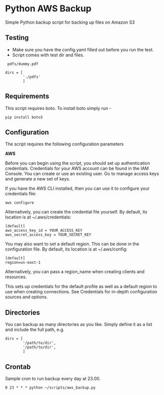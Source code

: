 Python AWS Backup
================

Simple Python backup script for backing up files on Amazon S3

Testing
------------
* Make sure you have the config.yaml filled out before you run the test.
* Script comes with test dir and files.


```
 pdfs/dummy.pdf
```
```
dirs = [
        './pdfs'
        ]
```        
Requirements
------------

This script requires boto. To install boto simply run -

```
pip install boto3
```

Configuration
-------------

The script requires the following configuration parameters

**AWS**

Before you can begin using the script, you should set up authentication credentials. Credentials for your AWS account can be found in the IAM Console. You can create or use an existing user. Go to manage access keys and generate a new set of keys.

If you have the AWS CLI installed, then you can use it to configure your credentials file:
```
aws configure
```
Alternatively, you can create the credential file yourself. By default, its location is at ~/.aws/credentials:
```
[default]
aws_access_key_id = YOUR_ACCESS_KEY
aws_secret_access_key = YOUR_SECRET_KEY
```
You may also want to set a default region. This can be done in the configuration file. By default, its location is at ~/.aws/config:
```
[default]
region=us-east-1
```
Alternatively, you can pass a region_name when creating clients and resources.

This sets up credentials for the default profile as well as a default region to use when creating connections. See Credentials for in-depth configuration sources and options.

Directories
------------
You can backup as many directories as you like. Simply define it as a list and include the full path, e.g.

```
dirs = [
        '/path/to/dir',
        '/path/to/dir',
        ]
```

Crontab
-------

Sample cron to run backup every day at 23.00.

```
0 23 * * * python ~/scripts/aws_backup.py
```
